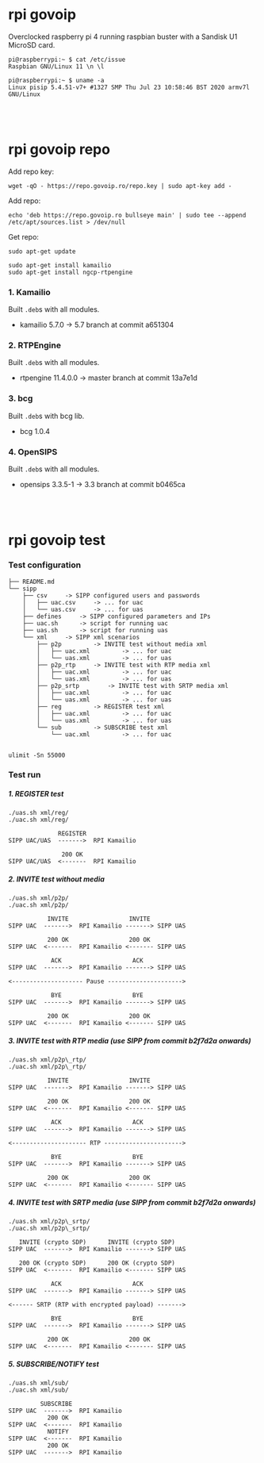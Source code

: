 # rpi govoip
Overclocked raspberry pi 4 running raspbian buster with a Sandisk U1 MicroSD card.

```
pi@raspberrypi:~ $ cat /etc/issue
Raspbian GNU/Linux 11 \n \l
```

```
pi@raspberrypi:~ $ uname -a
Linux pisip 5.4.51-v7+ #1327 SMP Thu Jul 23 10:58:46 BST 2020 armv7l GNU/Linux
```

<br />
<br />

# rpi govoip repo
Add repo key:

```
wget -qO - https://repo.govoip.ro/repo.key | sudo apt-key add -
```

Add repo:

```
echo 'deb https://repo.govoip.ro bullseye main' | sudo tee --append /etc/apt/sources.list > /dev/null
```

Get repo:

```
sudo apt-get update

sudo apt-get install kamailio
sudo apt-get install ngcp-rtpengine
```


### 1. Kamailio
Built `.deb`s with all modules.

- kamailio 5.7.0 -> 5.7 branch at commit a651304


### 2. RTPEngine
Built `.deb`s with all modules.

- rtpengine 11.4.0.0 -> master branch at commit 13a7e1d


### 3. bcg
Built `.deb`s with bcg lib.

- bcg 1.0.4


### 4. OpenSIPS
Built `.deb`s with all modules.

- opensips 3.3.5-1 -> 3.3 branch at commit b0465ca


<br />
<br />


# rpi govoip test

### Test configuration
```
├── README.md
└── sipp
    ├── csv		-> SIPP configured users and passwords
    │   ├── uac.csv		-> ... for uac
    │   └── uas.csv		-> ... for uas
    ├── defines		-> SIPP configured parameters and IPs
    ├── uac.sh		-> script for running uac
    ├── uas.sh		-> script for running uas
    └── xml		-> SIPP xml scenarios
        ├── p2p			-> INVITE test without media xml
        │   ├── uac.xml			-> ... for uac
        │   └── uas.xml			-> ... for uas
        ├── p2p_rtp		-> INVITE test with RTP media xml
        │   ├── uac.xml			-> ... for uac
        │   └── uas.xml			-> ... for uas
        ├── p2p_srtp		-> INVITE test with SRTP media xml
        │   ├── uac.xml			-> ... for uac
        │   └── uas.xml			-> ... for uas
        ├── reg			-> REGISTER test xml
        │   ├── uac.xml			-> ... for uac
        │   └── uas.xml			-> ... for uas
        └── sub			-> SUBSCRIBE test xml
            └── uac.xml			-> ... for uac


ulimit -Sn 55000
```


### Test run
##### 1. REGISTER test

```
./uas.sh xml/reg/
./uac.sh xml/reg/
```

```
              REGISTER
SIPP UAC/UAS  ------->  RPI Kamailio

               200 OK
SIPP UAC/UAS  <-------  RPI Kamailio
```




##### 2. INVITE test without media

```
./uas.sh xml/p2p/
./uac.sh xml/p2p/
```

```
           INVITE                 INVITE
SIPP UAC  ------->  RPI Kamailio -------> SIPP UAS

           200 OK                 200 OK
SIPP UAC  <-------  RPI Kamailio <------- SIPP UAS

            ACK                    ACK
SIPP UAC  ------->  RPI Kamailio -------> SIPP UAS

<-------------------- Pause --------------------->

            BYE                    BYE
SIPP UAC  ------->  RPI Kamailio -------> SIPP UAS

           200 OK                 200 OK
SIPP UAC  <-------  RPI Kamailio <------- SIPP UAS
```




##### 3. INVITE test with RTP media (use SIPP from commit b2f7d2a onwards)

```
./uas.sh xml/p2p\_rtp/
./uac.sh xml/p2p\_rtp/
```

```
           INVITE                 INVITE
SIPP UAC  ------->  RPI Kamailio -------> SIPP UAS

           200 OK                 200 OK
SIPP UAC  <-------  RPI Kamailio <------- SIPP UAS

            ACK                    ACK
SIPP UAC  ------->  RPI Kamailio -------> SIPP UAS

<--------------------- RTP ---------------------->

            BYE                    BYE
SIPP UAC  ------->  RPI Kamailio -------> SIPP UAS

           200 OK                 200 OK
SIPP UAC  <-------  RPI Kamailio <------- SIPP UAS
```




##### 4. INVITE test with SRTP media (use SIPP from commit b2f7d2a onwards)

```
./uas.sh xml/p2p\_srtp/
./uac.sh xml/p2p\_srtp/
```

```
   INVITE (crypto SDP)      INVITE (crypto SDP)
SIPP UAC  ------->  RPI Kamailio -------> SIPP UAS

   200 OK (crypto SDP)      200 OK (crypto SDP)
SIPP UAC  <-------  RPI Kamailio <------- SIPP UAS

            ACK                    ACK
SIPP UAC  ------->  RPI Kamailio -------> SIPP UAS

<------ SRTP (RTP with encrypted payload) ------->

            BYE                    BYE
SIPP UAC  ------->  RPI Kamailio -------> SIPP UAS

           200 OK                 200 OK
SIPP UAC  <-------  RPI Kamailio <------- SIPP UAS
```




##### 5. SUBSCRIBE/NOTIFY test
```
./uas.sh xml/sub/
./uac.sh xml/sub/
```

```
         SUBSCRIBE
SIPP UAC  ------->  RPI Kamailio
           200 OK
SIPP UAC  <-------  RPI Kamailio
           NOTIFY
SIPP UAC  <-------  RPI Kamailio
           200 OK
SIPP UAC  ------->  RPI Kamailio
```
